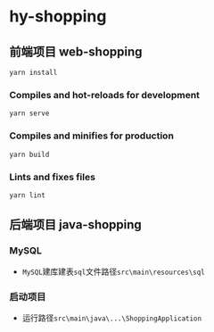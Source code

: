 # hy-shopping


## 前端项目 web-shopping
```
yarn install
```

### Compiles and hot-reloads for development
```
yarn serve
```

### Compiles and minifies for production
```
yarn build
```

### Lints and fixes files
```
yarn lint
```

## 后端项目 java-shopping

### MySQL

- `MySQL`建库建表`sql`文件路径`src\main\resources\sql`

### 启动项目

- 运行路径`src\main\java\...\ShoppingApplication`





